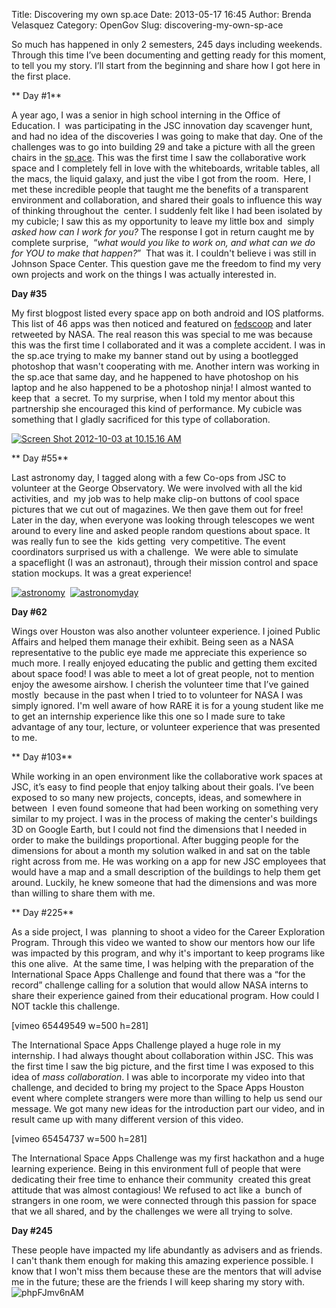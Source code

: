 Title: Discovering my own sp.ace 
Date: 2013-05-17 16:45
Author: Brenda Velasquez
Category: OpenGov
Slug: discovering-my-own-sp-ace

So much has happened in only 2 semesters, 245 days including weekends.
Through this time I’ve been documenting and getting ready for this
moment, to tell you my story. I’ll start from the beginning and share
how I got here in the first place.

** Day \#1**

A year ago, I was a senior in high school interning in the Office of
Education. I  was participating in the JSC innovation day scavenger
hunt, and had no idea of the discoveries I was going to make that day.
One of the challenges was to go into building 29 and take a picture with
all the green chairs in the [sp.ace][]. This was the first time I saw
the collaborative work space and I completely fell in love with the
whiteboards, writable tables, all the macs, the liquid galaxy, and just
the vibe I got from the room.  Here, I met these incredible people that
taught me the benefits of a transparent environment and collaboration,
and shared their goals to influence this way of thinking throughout the
 center. I suddenly felt like I had been isolated by my cubicle; I saw
this as my opportunity to leave my little box and  simply *asked how can
I work for you?* The response I got in return caught me by complete
surprise,  “*what would you like to work on, and what can we do for YOU
to make that happen?*”  That was it. I couldn't believe i was still in
Johnson Space Center. This question gave me the freedom to find my very
own projects and work on the things I was actually interested in.

**Day \#35**

My first blogpost listed every space app on both android and IOS
platforms. This list of 46 apps was then noticed and featured on
[fedscoop][] and later retweeted by NASA. The real reason this was
special to me was because this was the first time I collaborated and it
was a complete accident. I was in the sp.ace trying to make my banner
stand out by using a bootlegged photoshop that wasn't cooperating with
me. Another intern was working in the sp.ace that same day, and he
happened to have photoshop on his laptop and he also happened to be a
photoshop ninja! I almost wanted to keep that  a secret. To my surprise,
when I told my mentor about this partnership she encouraged this kind of
performance. My cubicle was something that I gladly sacrificed for this
type of collaboration.

[![Screen Shot 2012-10-03 at 10.15.16 AM][]][Screen Shot 2012-10-03 at
10.15.16 AM]

** Day \#55**

Last astronomy day, I tagged along with a few Co-ops from JSC to
volunteer at the George Observatory. We were involved with all the kid
activities, and  my job was to help make clip-on buttons of cool space
pictures that we cut out of magazines. We then gave them out for free!
Later in the day, when everyone was looking through telescopes we went
around to every line and asked people random questions about space. It
was really fun to see the  kids getting  very competitive. The event
coordinators surprised us with a challenge.  We were able to simulate
a spaceflight (I was an astronaut), through their mission control and
space station mockups. It was a great experience!

[![astronomy][]][astronomy]  [![astronomyday][]][astronomyday]

**Day \#62**

Wings over Houston was also another volunteer experience. I joined
Public Affairs and helped them manage their exhibit. Being seen as a
NASA representative to the public eye made me appreciate this experience
so much more. I really enjoyed educating the public and getting them
excited about space food! I was able to meet a lot of great people, not
to mention enjoy the awesome airshow. I cherish the volunteer time that
I’ve gained mostly  because in the past when I tried to to volunteer for
NASA I was simply ignored. I'm well aware of how RARE it is for a young
student like me to get an internship experience like this one so I made
sure to take advantage of any tour, lecture, or volunteer experience
that was presented to me.

** Day \#103**

While working in an open environment like the collaborative work spaces
at JSC, it’s easy to find people that enjoy talking about their goals.
I’ve been exposed to so many new projects, concepts, ideas, and
somewhere in between  I even found someone that had been working on
something very similar to my project. I was in the process of making the
center's buildings 3D on Google Earth, but I could not find the
dimensions that I needed in order to make the buildings proportional.
After bugging people for the dimensions for about a month my solution
walked in and sat on the table right across from me. He was working on a
app for new JSC employees that would have a map and a small description
of the buildings to help them get around. Luckily, he knew someone that
had the dimensions and was more than willing to share them with me.

** Day \#225**

As a side project, I was  planning to shoot a video for the Career
Exploration Program. Through this video we wanted to show our mentors
how our life was impacted by this program, and why it's important to
keep programs like this one alive.  At the same time, I was helping with
the preparation of the International Space Apps Challenge and found that
there was a “for the record” challenge calling for a solution that would
allow NASA interns to share their experience gained from their
educational program. How could I NOT tackle this challenge.

[vimeo 65449549 w=500 h=281]

The International Space Apps Challenge played a huge role in my
internship. I had always thought about collaboration within JSC. This
was the first time I saw the big picture, and the first time I was
exposed to this idea of *mass collaboration*. I was able to incorporate
my video into that challenge, and decided to bring my project to the
Space Apps Houston event where complete strangers were more than willing
to help us send our message. We got many new ideas for the introduction
part our video, and in result came up with many different version of
this video.

[vimeo 65454737 w=500 h=281]

The International Space Apps Challenge was my first hackathon and a huge
learning experience. Being in this environment full of people that were
dedicating their free time to enhance their community  created this
great attitude that was almost contagious! We refused to act like a
 bunch of strangers in one room, we were connected through this passion
for space that we all shared, and by the challenges we were all trying
to solve.

**Day \#245**

These people have impacted my life abundantly as advisers and as
friends. I can't thank them enough for making this amazing experience
possible. I know that I won't miss them because these are the mentors
that will advise me in the future; these are the friends I will keep
sharing my story with.![phpFJmv6nAM][]

 

  [sp.ace]: http://open.nasa.gov/space/
  [fedscoop]: http://fedscoop.com/nasa-has-46-apps-for-that/
  [Screen Shot 2012-10-03 at 10.15.16 AM]: http://open.nasa.gov/wp-content/uploads/2013/05/Screen-Shot-2012-10-03-at-10.15.16-AM.png
  [astronomy]: http://open.nasa.gov/wp-content/uploads/2013/05/astronomy.jpg
  [astronomyday]: http://open.nasa.gov/wp-content/uploads/2013/05/astronomyday.jpg
  [phpFJmv6nAM]: http://open.nasa.gov/wp-content/uploads/2013/05/phpFJmv6nAM.jpg

